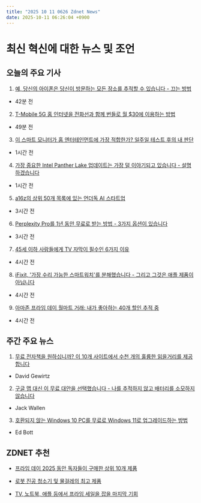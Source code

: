 ```yaml
---
title: "2025 10 11 0626 Zdnet News"
date: 2025-10-11 06:26:04 +0900
---
```


# 최신 혁신에 대한 뉴스 및 조언
## 오늘의 주요 기사 

1. [예, 당신의 아이폰은 당신이 방문하는 모든 장소를 추적할 수 있습니다 - 끄는 방법](https://www.zdnet.com/article/yes-your-iphone-can-track-every-place-you-visit-heres-how/)  
* 42분 전 

2. [T-Mobile 5G 홈 인터넷을 전화선과 함께 번들로 월 $30에 이용하는 방법](https://www.zdnet.com/home-and-office/networking/get-t-mobile-5g-home-internet-for-30month-when-you-bundle-with-a-phone-line-heres-how/)  
* 49분 전 

3. [이 스마트 모니터가 홈 엔터테인먼트에 가장 적합한가? 일주일 테스트 후의 내 판단](https://www.zdnet.com/home-and-office/is-this-the-best-smart-monitor-for-home-entertainment-my-verdict-after-a-week-of-testing/)  
* 1시간 전 

4. [가장 중요한 Intel Panther Lake 업데이트는 가장 덜 이야기되고 있습니다 - 설명하겠습니다](https://www.zdnet.com/article/the-most-important-intel-panther-lake-updates-are-the-least-talked-about-ill-explain/)  
* 1시간 전 

5. [a16z의 상위 50개 목록에 있는 언더독 AI 스타트업](https://www.zdnet.com/article/the-underdog-ai-startups-on-a16zs-top-50-list/)  
* 3시간 전 

6. [Perplexity Pro를 1년 동안 무료로 받는 방법 - 3가지 옵션이 있습니다](https://www.zdnet.com/article/how-to-get-perplexity-pro-free-for-a-year-you-have-3-options/)  
* 3시간 전 

7. [45세 이하 사람들에게 TV 자막이 필수인 6가지 이유](https://www.zdnet.com/home-and-office/home-entertainment/6-reasons-tv-captions-are-a-must-have-for-people-under-45-now/)  
* 4시간 전 

8. [iFixit, '가장 수리 가능한 스마트워치'를 분해했습니다 - 그리고 그것은 애플 제품이 아닙니다](https://www.zdnet.com/article/ifixit-tears-down-the-most-repairable-smartwatch-and-its-not-from-apple/)  
* 4시간 전 

9. [아마존 프라임 데이 월마트 거래: 내가 좋아하는 40개 할인 추적 중](https://www.zdnet.com/article/amazon-prime-day-walmart-deals-10-10-2025/)  
* 4시간 전 

## 주간 주요 뉴스 

1. [무료 전자책을 원하십니까? 이 10개 사이트에서 수천 개의 훌륭한 읽을거리를 제공합니다](https://www.zdnet.com/article/want-free-ebooks-these-10-sites-offer-thousands-of-options/)  
* David Gewirtz 

2. [구글 맵 대신 이 무료 대안을 선택했습니다 - 나를 추적하지 않고 배터리를 소모하지 않습니다](https://www.zdnet.com/article/i-ditched-google-maps-for-this-free-alternative-that-doesnt-track-me-or-drain-my-battery/)  
* Jack Wallen 

3. [호환되지 않는 Windows 10 PC를 무료로 Windows 11로 업그레이드하는 방법](https://www.zdnet.com/article/how-to-upgrade-your-incompatible-windows-10-pc-to-windows-11-for-free/)  
* Ed Bott 

## ZDNET 추천 
* [프라임 데이 2025 동안 독자들이 구매한 상위 10개 제품](https://www.zdnet.com/article/the-top-10-products-our-readers-bought-during-prime-day-2025-no-1-is-still-pretty-odd/)  

* [로봇 진공 청소기 및 물걸레의 최고 제품](https://www.zdnet.com/home-and-office/kitchen-household/best-robot-vacuum-mop/)  
* [TV, 노트북, 애플 등에서 프라임 세일을 잡을 마지막 기회](https://www.zdnet.com/article/amazon-prime-day-deals-10-9-2025/)